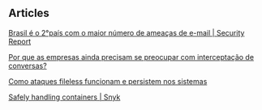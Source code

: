 ## Articles

[Brasil é o 2°país com o maior número de ameaças de e-mail | Security Report](https://www.securityreport.com.br/overview/brasil-e-o-2pais-com-o-maior-numero-de-ameacas-de-e-mail/#.Yf15vbpv-Mo)

[Por que as empresas ainda precisam se preocupar com interceptação de conversas?](https://www.trendmicro.com/pt_br/about/newsroom/press-releases/2018/interceptacao-conversas.html)

[Como ataques fileless funcionam e persistem nos sistemas](https://www.trendmicro.com/pt_br/about/newsroom/press-releases/2020/07-24-comunicados-de-imprensa.html)

[Safely handling containers | Snyk](https://snyk.io/blog/safely-handling-containers/)
